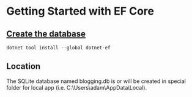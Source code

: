 ﻿# Getting Started with EF Core

## [Create the database](https://learn.microsoft.com/en-us/ef/core/get-started/overview/first-app?tabs=netcore-cli#create-the-database)
```
dotnet tool install --global dotnet-ef
```

## Location

The SQLite database named blogging.db is or will be created in special folder for local app (i.e. C:\Users\adam\AppData\Local).


